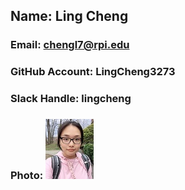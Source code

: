 ## Name: Ling Cheng
### Email: chengl7@rpi.edu
### GitHub Account: LingCheng3273
### Slack Handle: lingcheng
### Photo: ![photo](/images/photo.jpg)

